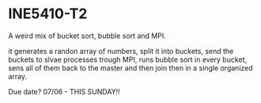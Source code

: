 # INE5410-T2
A weird mix of bucket sort, bubble sort and MPI.

it generates a randon array of numbers, split it into buckets, send the buckets to slvae processes trough MPI, runs bubble sort in every bucket, sens all of them back to the master and then join then in a single organized array.


Due date? 07/06 - THIS SUNDAY!!
